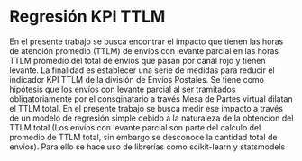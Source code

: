 # Regresión KPI TTLM

En el presente trabajo se busca encontrar el impacto que tienen las horas de atención promedio (TTLM) de envíos con levante parcial en las horas TTLM promedio del total de envíos que pasan por canal rojo y tienen levante.
La finalidad es establecer una serie de medidas para reducir el indicador KPI TTLM de la división de Envíos Postales. Se tiene como hipótesis que los envíos con levante parcial al ser tramitados obligatoriamente por el consginatario a través Mesa de Partes virtual dilatan el TTLM total.
En el presente trabajo se busca medir ese impacto a través de un modelo de regresión simple debido a la naturaleza de la obtencion del TTLM total (Los envíos con levante parcial son parte del calculo del promedio de TTLM total, sin embargo se desconoce la cantidad total de envíos). Para ello se hace uso de librerías como scikit-learn y statsmodels
